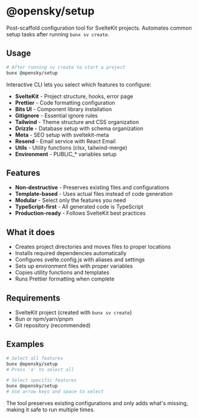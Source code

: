 # @opensky/setup

Post-scaffold configuration tool for SvelteKit projects. Automates common setup tasks after running `bunx sv create`.

## Usage

```bash
# After running sv create to start a project
bunx @opensky/setup
```

Interactive CLI lets you select which features to configure:

- **SvelteKit** - Project structure, hooks, error page
- **Prettier** - Code formatting configuration  
- **Bits UI** - Component library installation
- **Gitignore** - Essential ignore rules
- **Tailwind** - Theme structure and CSS organization
- **Drizzle** - Database setup with schema organization
- **Meta** - SEO setup with sveltekit-meta
- **Resend** - Email service with React Email
- **Utils** - Utility functions (clsx, tailwind-merge)
- **Environment** - PUBLIC_* variables setup

## Features

- **Non-destructive** - Preserves existing files and configurations
- **Template-based** - Uses actual files instead of code generation
- **Modular** - Select only the features you need
- **TypeScript-first** - All generated code is TypeScript
- **Production-ready** - Follows SvelteKit best practices

## What it does

- Creates project directories and moves files to proper locations
- Installs required dependencies automatically
- Configures svelte.config.js with aliases and settings
- Sets up environment files with proper variables
- Copies utility functions and templates
- Runs Prettier formatting when complete

## Requirements

- SvelteKit project (created with `bunx sv create`)
- Bun or npm/yarn/pnpm
- Git repository (recommended)

## Examples

```bash
# Select all features
bunx @opensky/setup
# Press 'a' to select all

# Select specific features
bunx @opensky/setup
# Use arrow keys and space to select
```

The tool preserves existing configurations and only adds what's missing, making it safe to run multiple times.
